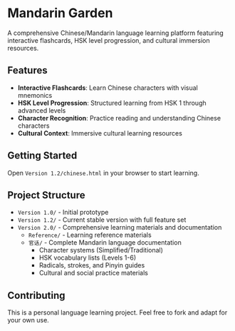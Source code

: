 # Mandarin Garden

A comprehensive Chinese/Mandarin language learning platform featuring interactive flashcards, HSK level progression, and cultural immersion resources.

## Features

- **Interactive Flashcards**: Learn Chinese characters with visual mnemonics
- **HSK Level Progression**: Structured learning from HSK 1 through advanced levels
- **Character Recognition**: Practice reading and understanding Chinese characters
- **Cultural Context**: Immersive cultural learning resources

## Getting Started

Open `Version 1.2/chinese.html` in your browser to start learning.

## Project Structure

- `Version 1.0/` - Initial prototype
- `Version 1.2/` - Current stable version with full feature set
- `Version 2.0/` - Comprehensive learning materials and documentation
  - `Reference/` - Learning reference materials
  - `官话/` - Complete Mandarin language documentation
    - Character systems (Simplified/Traditional)
    - HSK vocabulary lists (Levels 1-6)
    - Radicals, strokes, and Pinyin guides
    - Cultural and social practice materials

## Contributing

This is a personal language learning project. Feel free to fork and adapt for your own use.